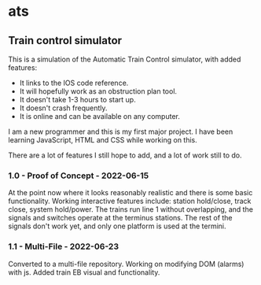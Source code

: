 # ats

## Train control simulator

This is a simulation of the Automatic Train Control simulator, with added features:
 - It links to the IOS code reference.
 - It will hopefully work as an obstruction plan tool.
 - It doesn't take 1-3 hours to start up.
 - It doesn't crash frequently.
 - It is online and can be available on any computer.

I am a new programmer and this is my first major project. I have been learning JavaScript, HTML and CSS while working on this.

There are a lot of features I still hope to add, and a lot of work still to do.
  

### 1.0 - Proof of Concept - 2022-06-15

At the point now where it looks reasonably realistic and there is some basic functionality.
Working interactive features include: station hold/close, track close, system hold/power.
The trains run line 1 without overlapping, and the signals and switches operate at the terminus stations.
The rest of the signals don't work yet, and only one platform is used at the termini.

### 1.1 - Multi-File - 2022-06-23

Converted to a multi-file repository. Working on modifying DOM (alarms) with js.
Added train EB visual and functionality.